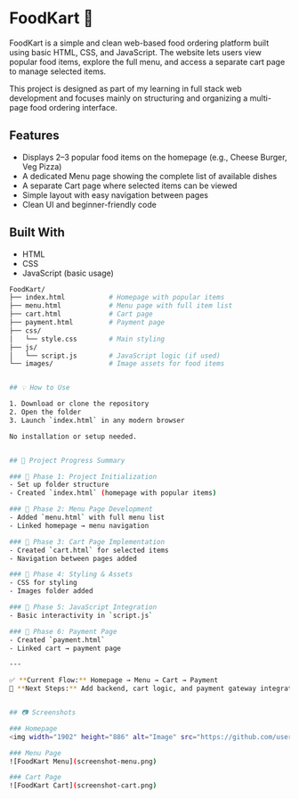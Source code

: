 # FoodKart 🍔
FoodKart is a simple and clean web-based food ordering platform built using basic HTML, CSS, and JavaScript. The website lets users view popular food items, explore the full menu, and access a separate cart page to manage selected items.

This project is designed as part of my learning in full stack web development and focuses mainly on structuring and organizing a multi-page food ordering interface.

## Features
- Displays 2–3 popular food items on the homepage (e.g., Cheese Burger, Veg Pizza)
- A dedicated Menu page showing the complete list of available dishes
- A separate Cart page where selected items can be viewed
- Simple layout with easy navigation between pages
- Clean UI and beginner-friendly code

## Built With
- HTML
- CSS
- JavaScript (basic usage)
  
```bash
FoodKart/
├── index.html           # Homepage with popular items
├── menu.html            # Menu page with full item list
├── cart.html            # Cart page
├── payment.html         # Payment page
├── css/
│   └── style.css        # Main styling
├── js/
│   └── script.js        # JavaScript logic (if used)
└── images/              # Image assets for food items


## 💡 How to Use

1. Download or clone the repository
2. Open the folder
3. Launch `index.html` in any modern browser

No installation or setup needed.


## 📖 Project Progress Summary

### 🔹 Phase 1: Project Initialization
- Set up folder structure
- Created `index.html` (homepage with popular items)

### 🔹 Phase 2: Menu Page Development
- Added `menu.html` with full menu list
- Linked homepage → menu navigation

### 🔹 Phase 3: Cart Page Implementation
- Created `cart.html` for selected items
- Navigation between pages added

### 🔹 Phase 4: Styling & Assets
- CSS for styling
- Images folder added

### 🔹 Phase 5: JavaScript Integration
- Basic interactivity in `script.js`

### 🔹 Phase 6: Payment Page
- Created `payment.html`
- Linked cart → payment page

---

✅ **Current Flow:** Homepage → Menu → Cart → Payment  
🚀 **Next Steps:** Add backend, cart logic, and payment gateway integration.


## 📷 Screenshots

### Homepage
<img width="1902" height="886" alt="Image" src="https://github.com/user-attachments/assets/db54f626-9e74-4412-9b7a-7387bb67a04b" />

### Menu Page
![FoodKart Menu](screenshot-menu.png)

### Cart Page
![FoodKart Cart](screenshot-cart.png)
